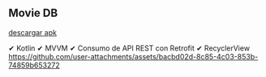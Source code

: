 ## Movie DB

[descargar apk](https://github.com/mica-reyes/MovieDB/blob/main/app-release.apk)

✔ Kotlin
✔ MVVM
✔ Consumo de API REST con Retrofit
✔ RecyclerView
https://github.com/user-attachments/assets/bacbd02d-8c85-4c03-853b-74859b653272


